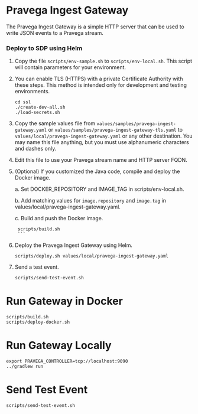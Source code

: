 # Pravega Ingest Gateway

The Pravega Ingest Gateway is a simple HTTP server that can be used to write
JSON events to a Pravega stream.

### Deploy to SDP using Helm

1. Copy the file `scripts/env-sample.sh` to `scripts/env-local.sh`.
   This script will contain parameters for your environment.
   
2. You can enable TLS (HTTPS) with a private Certificate Authority with these steps.
   This method is intended only for development and testing environments.
   ```shell script
   cd ssl
   ./create-dev-all.sh
   ./load-secrets.sh
   ```

3. Copy the sample values file from `values/samples/pravega-ingest-gateway.yaml` or
   `values/samples/pravega-ingest-gateway-tls.yaml` to
   `values/local/pravega-ingest-gateway.yaml` or any other destination.
   You may name this file anything, but you must use alphanumeric characters and dashes only.

4. Edit this file to use your Pravega stream name and HTTP server FQDN.
   
5. (Optional) If you customized the Java code, compile and deploy the Docker image.

   a. Set DOCKER_REPOSITORY and IMAGE_TAG in scripts/env-local.sh.
   
   b. Add matching values for `image.repository` and `image.tag` in values/local/pravega-ingest-gateway.yaml.
   
   c. Build and push the Docker image.
      ```shell script   
       scripts/build.sh
       ```

6. Deploy the Pravega Ingest Gateway using Helm.
   ```shell script
   scripts/deploy.sh values/local/pravega-ingest-gateway.yaml
   ```

7. Send a test event.
   ```shell script
   scripts/send-test-event.sh
   ```

# Run Gateway in Docker

```shell script
scripts/build.sh
scripts/deploy-docker.sh
```

# Run Gateway Locally

```shell script
export PRAVEGA_CONTROLLER=tcp://localhost:9090
../gradlew run
```

# Send Test Event

```shell script
scripts/send-test-event.sh
```
